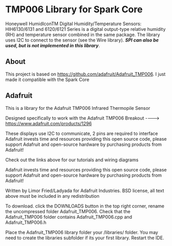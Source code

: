 TMP006 Library for Spark Core
===================
Honeywell HumidIconTM Digital Humidity/Temperature Sensors: HIH6130/6131 and 6120/6121 Series is a digital output-type relative humidity (RH) and temperature sensor combined in the same package. The library uses I2C to connect to the sensor (see the Wire library). ***SPI can also be used, but is not implemented in this library***.

About
-----
This project is based on https://github.com/adafruit/Adafruit_TMP006. I just made it compatible with the Spark Core

Adafruit
-----
This is a library for the Adafruit TMP006 Infrared Thermopile Sensor

Designed specifically to work with the Adafruit TMP006 Breakout
  ----> https://www.adafruit.com/products/1296

These displays use I2C to communicate, 2 pins are required to interface
Adafruit invests time and resources providing this open source code,
please support Adafruit and open-source hardware by purchasing
products from Adafruit!

Check out the links above for our tutorials and wiring diagrams

Adafruit invests time and resources providing this open source code,
please support Adafruit and open-source hardware by purchasing
products from Adafruit!

Written by Limor Fried/Ladyada for Adafruit Industries.
BSD license, all text above must be included in any redistribution

To download. click the DOWNLOADS button in the top right corner, rename the uncompressed folder Adafruit_TMP006. Check that the Adafruit_TMP006 folder contains Adafruit_TMP006.cpp and Adafruit_TMP006.h

Place the Adafruit_TMP006 library folder your <arduinosketchfolder>/libraries/ folder. You may need to create the libraries subfolder if its your first library. Restart the IDE.